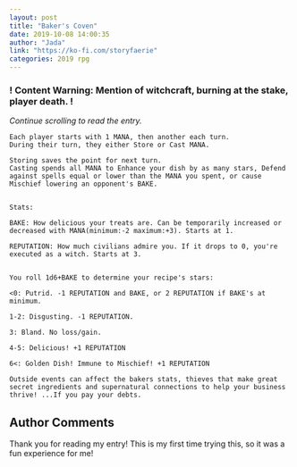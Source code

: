 ```yaml
---
layout: post
title: "Baker's Coven"
date: 2019-10-08 14:00:35
author: "Jada"
link: "https://ko-fi.com/storyfaerie"
categories: 2019 rpg
---
```

<div id="warning"><div id="content"><h3><strong>! Content Warning: Mention of witchcraft, burning at the stake, player death. !</strong></h3><i>Continue scrolling to read the entry.</i></div></div>
 
```
Each player starts with 1 MANA, then another each turn.
During their turn, they either Store or Cast MANA.

Storing saves the point for next turn.
Casting spends all MANA to Enhance your dish by as many stars, Defend against spells equal or lower than the MANA you spent, or cause Mischief lowering an opponent's BAKE.


Stats:

BAKE: How delicious your treats are. Can be temporarily increased or decreased with MANA(minimum:-2 maximum:+3). Starts at 1.

REPUTATION: How much civilians admire you. If it drops to 0, you're executed as a witch. Starts at 3.


You roll 1d6+BAKE to determine your recipe's stars:

<0: Putrid. -1 REPUTATION and BAKE, or 2 REPUTATION if BAKE's at minimum.

1-2: Disgusting. -1 REPUTATION.

3: Bland. No loss/gain.

4-5: Delicious! +1 REPUTATION

6<: Golden Dish! Immune to Mischief! +1 REPUTATION

Outside events can affect the bakers stats, thieves that make great secret ingredients and supernatural connections to help your business thrive! ...If you pay your debts.

```
## Author Comments
Thank you for reading my entry! This is my first time trying this, so it was a fun experience for me!
